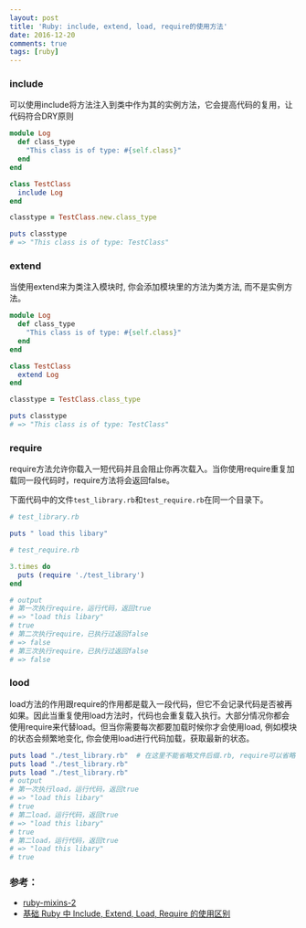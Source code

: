 ```yaml
---
layout: post
title: 'Ruby: include, extend, load, require的使用方法'
date: 2016-12-20
comments: true
tags: [ruby]
---
```


### include
可以使用include将方法注入到类中作为其的实例方法，它会提高代码的复用，让代码符合DRY原则

```ruby
module Log
  def class_type
    "This class is of type: #{self.class}"
  end
end

class TestClass
  include Log
end

classtype = TestClass.new.class_type

puts classtype
# => "This class is of type: TestClass"
```

### extend

当使用extend来为类注入模块时, 你会添加模块里的方法为类方法, 而不是实例方法。

```ruby
module Log
  def class_type
    "This class is of type: #{self.class}"
  end
end

class TestClass
  extend Log
end

classtype = TestClass.class_type

puts classtype
# => "This class is of type: TestClass"
```

### require

require方法允许你载入一短代码并且会阻止你再次载入。当你使用require重复加载同一段代码时，require方法将会返回false。

下面代码中的文件`test_library.rb`和`test_require.rb`在同一个目录下。

```ruby
# test_library.rb

puts " load this libary"
```

```ruby
# test_require.rb

3.times do
  puts (require './test_library')
end

# output
# 第一次执行require，运行代码，返回true
# => "load this libary"
# true
# 第二次执行require，已执行过返回false
# => false
# 第三次执行require，已执行过返回false
# => false
```

### lood

load方法的作用跟require的作用都是载入一段代码，但它不会记录代码是否被再如果。因此当重复使用load方法时，代码也会重复载入执行。大部分情况你都会使用require来代替load。但当你需要每次都要加载时候你才会使用load, 例如模块的状态会频繁地变化, 你会使用load进行代码加载，获取最新的状态。

```ruby
puts load "./test_library.rb"  # 在这里不能省略文件后缀.rb, require可以省略
puts load "./test_library.rb"
puts load "./test_library.rb"
# output
# 第一次执行load，运行代码，返回true
# => "load this libary"
# true
# 第二load，运行代码，返回true
# => "load this libary"
# true
# 第二load，运行代码，返回true
# => "load this libary"
# true
```

### 参考：

* [ruby-mixins-2](https://www.sitepoint.com/ruby-mixins-2/)
* [基础 Ruby 中 Include, Extend, Load, Require 的使用区别](https://ruby-china.org/topics/25706)
